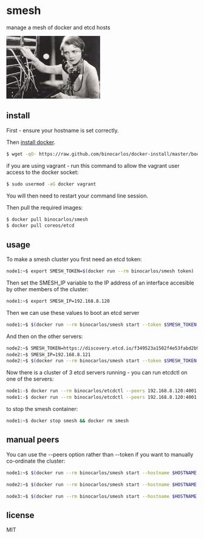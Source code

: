 smesh
=====

manage a mesh of docker and etcd hosts

![Smesh](https://github.com/binocarlos/smesh/raw/master/exchange.jpg)

## install

First - ensure your hostname is set correctly.

Then [install docker](https://github.com/binocarlos/docker-install).

```bash
$ wget -qO- https://raw.github.com/binocarlos/docker-install/master/bootstrap.sh | sudo bash
```

if you are using vagrant - run this command to allow the vagrant user access to the docker socket:

```bash
$ sudo usermod -aG docker vagrant
```

You will then need to restart your command line session.

Then pull the required images:

```bash
$ docker pull binocarlos/smesh
$ docker pull coreos/etcd
```

## usage

To make a smesh cluster you first need an etcd token:

```bash
node1:~$ export SMESH_TOKEN=$(docker run --rm binocarlos/smesh token)
```

Then set the SMESH_IP variable to the IP address of an interface accesible by other members of the cluster:

```bash
node1:~$ export SMESH_IP=192.168.8.120
```

Then we can use these values to boot an etcd server

```bash
node1:~$ $(docker run --rm binocarlos/smesh start --token $SMESH_TOKEN --hostname $HOSTNAME --address $SMESH_IP)
```

And then on the other servers:

```bash
node2:~$ SMESH_TOKEN=https://discovery.etcd.io/f349523a1502f4e53fabd2b9df22bd72
node2:~$ SMESH_IP=192.168.8.121
node2:~$ $(docker run --rm binocarlos/smesh start --token $SMESH_TOKEN --hostname $HOSTNAME --address $SMESH_IP)
```

Now there is a cluster of 3 etcd servers running - you can run etcdctl on one of the servers:

```bash
node1:-$ docker run --rm binocarlos/etcdctl --peers 192.168.8.120:4001 set /apples hello
node1:-$ docker run --rm binocarlos/etcdctl --peers 192.168.8.120:4001 ls / --recursive
```

to stop the smesh container:

```bash
node1:~$ docker stop smesh && docker rm smesh
```

## manual peers

You can use the --peers option rather than --token if you want to manually co-ordinate the cluster:

```bash
node1:~$ $(docker run --rm binocarlos/smesh start --hostname $HOSTNAME --address 192.168.8.120 --peers boot)
```

```bash
node2:~$ $(docker run --rm binocarlos/smesh start --hostname $HOSTNAME --address 192.168.8.121 --peers 192.168.8.120:7001,192.168.8.122:7001)
```

```bash
node3:~$ $(docker run --rm binocarlos/smesh start --hostname $HOSTNAME --address 192.168.8.122 --peers 192.168.8.120:7001,192.168.8.121:7001)
```

## license

MIT